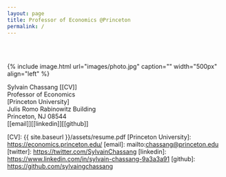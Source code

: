 ```yaml
---
layout: page
title: Professor of Economics @Princeton
permalink: /
---
```

<br> <br>

{% include image.html url="images/photo.jpg" caption="" width="500px" align="left" %}


Sylvain Chassang [[CV]]<br />
Professor of Economics <br />
[Princeton University] <br />
Julis Romo Rabinowitz Building<br /> 
Princeton, NJ 08544<br />
[[email]][[linkedin]][[github]] <br />


[CV]: {{ site.baseurl }}/assets/resume.pdf
[Princeton University]: https://economics.princeton.edu/
[email]: mailto:chassang@princeton.edu
[twitter]: https://twitter.com/SylvainChassang
[linkedin]: https://www.linkedin.com/in/sylvain-chassang-9a3a3a91
[github]: https://github.com/sylvaingchassang
